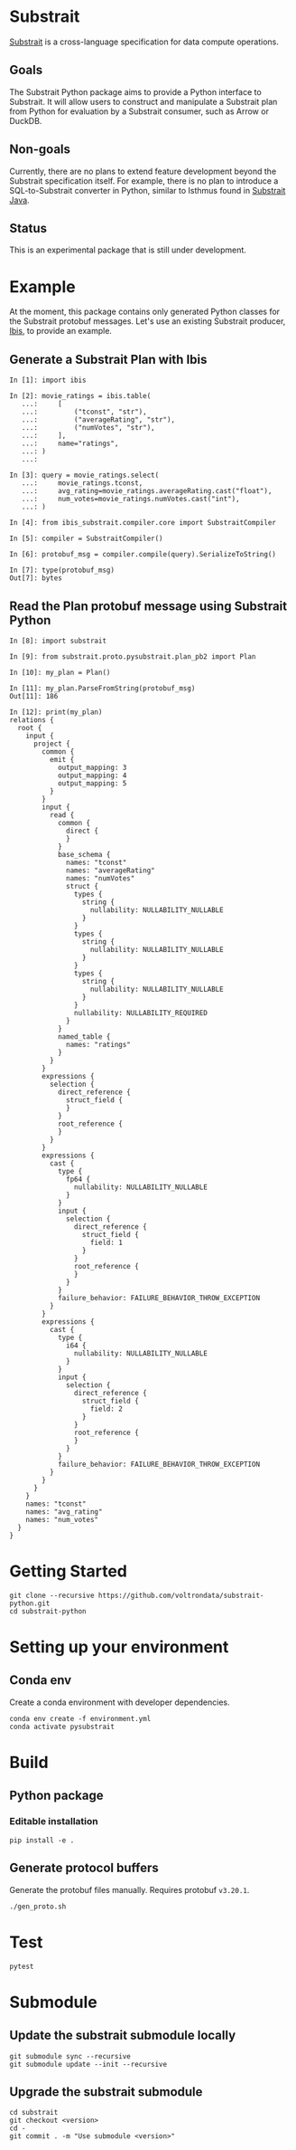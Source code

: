 # Substrait
[Substrait](https://substrait.io) is a cross-language specification for data compute operations.

## Goals
The Substrait Python package aims to provide a Python interface to Substrait. It will allow users to construct and manipulate a Substrait plan from Python for evaluation by a Substrait consumer, such as Arrow or DuckDB.

## Non-goals
Currently, there are no plans to extend feature development beyond the Substrait specification itself. For example, there is no plan to introduce a SQL-to-Substrait converter in Python, similar to Isthmus found in [Substrait Java](https://github.com/substrait-io/substrait-java).

## Status
This is an experimental package that is still under development.

# Example
At the moment, this package contains only generated Python classes for the Substrait protobuf messages. Let's use an existing Substrait producer, [Ibis](https://ibis-project.org), to provide an example.
## Generate a Substrait Plan with Ibis
```
In [1]: import ibis

In [2]: movie_ratings = ibis.table(
   ...:     [
   ...:         ("tconst", "str"),
   ...:         ("averageRating", "str"),
   ...:         ("numVotes", "str"),
   ...:     ],
   ...:     name="ratings",
   ...: )
   ...: 

In [3]: query = movie_ratings.select(
   ...:     movie_ratings.tconst,
   ...:     avg_rating=movie_ratings.averageRating.cast("float"),
   ...:     num_votes=movie_ratings.numVotes.cast("int"),
   ...: )

In [4]: from ibis_substrait.compiler.core import SubstraitCompiler

In [5]: compiler = SubstraitCompiler()

In [6]: protobuf_msg = compiler.compile(query).SerializeToString()

In [7]: type(protobuf_msg)
Out[7]: bytes
```
## Read the Plan protobuf message using Substrait Python
```
In [8]: import substrait

In [9]: from substrait.proto.pysubstrait.plan_pb2 import Plan

In [10]: my_plan = Plan()

In [11]: my_plan.ParseFromString(protobuf_msg)
Out[11]: 186

In [12]: print(my_plan)
relations {
  root {
    input {
      project {
        common {
          emit {
            output_mapping: 3
            output_mapping: 4
            output_mapping: 5
          }
        }
        input {
          read {
            common {
              direct {
              }
            }
            base_schema {
              names: "tconst"
              names: "averageRating"
              names: "numVotes"
              struct {
                types {
                  string {
                    nullability: NULLABILITY_NULLABLE
                  }
                }
                types {
                  string {
                    nullability: NULLABILITY_NULLABLE
                  }
                }
                types {
                  string {
                    nullability: NULLABILITY_NULLABLE
                  }
                }
                nullability: NULLABILITY_REQUIRED
              }
            }
            named_table {
              names: "ratings"
            }
          }
        }
        expressions {
          selection {
            direct_reference {
              struct_field {
              }
            }
            root_reference {
            }
          }
        }
        expressions {
          cast {
            type {
              fp64 {
                nullability: NULLABILITY_NULLABLE
              }
            }
            input {
              selection {
                direct_reference {
                  struct_field {
                    field: 1
                  }
                }
                root_reference {
                }
              }
            }
            failure_behavior: FAILURE_BEHAVIOR_THROW_EXCEPTION
          }
        }
        expressions {
          cast {
            type {
              i64 {
                nullability: NULLABILITY_NULLABLE
              }
            }
            input {
              selection {
                direct_reference {
                  struct_field {
                    field: 2
                  }
                }
                root_reference {
                }
              }
            }
            failure_behavior: FAILURE_BEHAVIOR_THROW_EXCEPTION
          }
        }
      }
    }
    names: "tconst"
    names: "avg_rating"
    names: "num_votes"
  }
}
```

# Getting Started
```
git clone --recursive https://github.com/voltrondata/substrait-python.git
cd substrait-python
```

# Setting up your environment
## Conda env
Create a conda environment with developer dependencies.
```
conda env create -f environment.yml
conda activate pysubstrait
```

# Build
## Python package
### Editable installation
```
pip install -e .
```

## Generate protocol buffers
Generate the protobuf files manually. Requires protobuf `v3.20.1`.
```
./gen_proto.sh
```

# Test
```
pytest
```

# Submodule
## Update the substrait submodule locally
```
git submodule sync --recursive
git submodule update --init --recursive
```
## Upgrade the substrait submodule
```
cd substrait
git checkout <version>
cd -
git commit . -m "Use submodule <version>"
```
